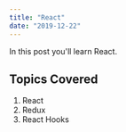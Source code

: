 ```yaml
---
title: "React"
date: "2019-12-22"
---
```


In this post you'll learn React.

## Topics Covered
1. React
2. Redux
3. React Hooks